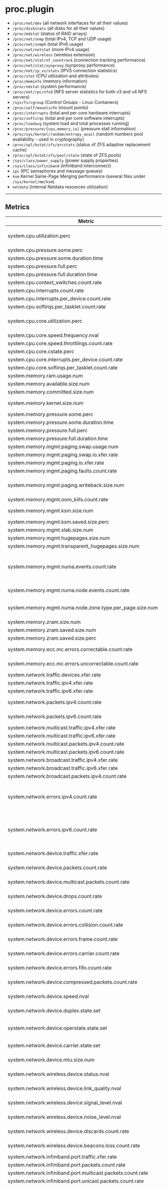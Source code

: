 <!--
title: "proc.plugin"
custom_edit_url: https://github.com/netdata/netdata/edit/master/collectors/proc.plugin/README.md
-->

# proc.plugin

- `/proc/net/dev` (all network interfaces for all their values)
- `/proc/diskstats` (all disks for all their values)
- `/proc/mdstat` (status of RAID arrays)
- `/proc/net/snmp` (total IPv4, TCP and UDP usage)
- `/proc/net/snmp6` (total IPv6 usage)
- `/proc/net/netstat` (more IPv4 usage)
- `/proc/net/wireless` (wireless extension)
- `/proc/net/stat/nf_conntrack` (connection tracking performance)
- `/proc/net/stat/synproxy` (synproxy performance)
- `/proc/net/ip_vs/stats` (IPVS connection statistics)
- `/proc/stat` (CPU utilization and attributes)
- `/proc/meminfo` (memory information)
- `/proc/vmstat` (system performance)
- `/proc/net/rpc/nfsd` (NFS server statistics for both v3 and v4 NFS servers)
- `/sys/fs/cgroup` (Control Groups - Linux Containers)
- `/proc/self/mountinfo` (mount points)
- `/proc/interrupts` (total and per core hardware interrupts)
- `/proc/softirqs` (total and per core software interrupts)
- `/proc/loadavg` (system load and total processes running)
- `/proc/pressure/{cpu,memory,io}` (pressure stall information)
- `/proc/sys/kernel/random/entropy_avail` (random numbers pool availability - used in cryptography)
- `/proc/spl/kstat/zfs/arcstats` (status of ZFS adaptive replacement cache)
- `/proc/spl/kstat/zfs/pool/state` (state of ZFS pools)
- `/sys/class/power_supply` (power supply properties)
- `/sys/class/infiniband` (infiniband interconnect)
- `ipc` (IPC semaphores and message queues)
- `ksm` Kernel Same-Page Merging performance (several files under `/sys/kernel/mm/ksm`).
- `netdata` (internal Netdata resources utilization)

---

## Metrics

| Metric                                                         |      Scope       |                                                                                                                                           Dimensions                                                                                                                                           |     Units      |
|----------------------------------------------------------------|:----------------:|:----------------------------------------------------------------------------------------------------------------------------------------------------------------------------------------------------------------------------------------------------------------------------------------------:|:--------------:|
| system.cpu.utilization.perc                                    |      global      |                                                                                                            guest_nice, guest, steal, softirq, irq, user, system, nice, iowait, idle                                                                                                            |   percentage   |
| system.cpu.pressure.some.perc                                  |      global      |                                                                                                                                      10sec, 60sec, 300sec                                                                                                                                      |   percentage   |
| system.cpu.pressure.some.duration.time                         |      global      |                                                                                                                                              time                                                                                                                                              |    seconds     |
| system.cpu.pressure.full.perc                                  |      global      |                                                                                                                                      10sec, 60sec, 300sec                                                                                                                                      |   percentage   |
| system.cpu.pressure.full.duration.time                         |      global      |                                                                                                                                              time                                                                                                                                              |    seconds     |
| system.cpu.context_switches.count.rate                         |      global      |                                                                                                                                            switches                                                                                                                                            |   switches/s   |
| system.cpu.interrupts.count.rate                               |      global      |                                                                                                                                           interrupts                                                                                                                                           |  interrupts/s  |
| system.cpu.interrupts.per_device.count.rate                    |      global      |                                                                                                                                 <i>a dimension per device</i>                                                                                                                                  |  interrupts/s  |
| system.cpu.softirqs.per_tasklet.count.rate                     |      global      |                                                                                                                                 <i>a dimension per tasklet</i>                                                                                                                                 |   softirqs/s   |
| system.cpu.core.utilization.perc                               |       core       |                                                                                                            guest_nice, guest, steal, softirq, irq, user, system, nice, iowait, idle                                                                                                            |   percentage   |
| system.cpu.core.speed.frequency.nval                           |       core       |                                                                                                                                              freq                                                                                                                                              |       Hz       |
| system.cpu.core.speed.throttlings.count.rate                   |       core       |                                                                                                                                         core, package                                                                                                                                          |    events/s    |
| system.cpu.core.cstate.perc                                    |       core       |                                                                                                                                 <i>a dimension per c-state</i>                                                                                                                                 |   percentage   |
| system.cpu.core.interrupts.per_device.count.rate               |       core       |                                                                                                                                 <i>a dimension per device</i>                                                                                                                                  |  interrupts/s  |
| system.cpu.core.softirqs.per_tasklet.count.rate                |       core       |                                                                                                                                 <i>a dimension per tasklet</i>                                                                                                                                 |   softirqs/s   |
| system.memory.ram.usage.num                                    |      global      |                                                                                                                                  free, used, cached, buffers                                                                                                                                   |     bytes      |
| system.memory.available.size.num                               |      global      |                                                                                                                                           available                                                                                                                                            |     bytes      |
| system.memory.committed.size.num                               |      global      |                                                                                                                                          Committed_AS                                                                                                                                          |     bytes      |
| system.memory.kernel.size.num                                  |      global      |                                                                                                                       Slab, KernelStack, PageTables, VmallocUsed, Percpu                                                                                                                       |     bytes      |
| system.memory.pressure.some.perc                               |      global      |                                                                                                                                      10sec, 60sec, 300sec                                                                                                                                      |   percentage   |
| system.memory.pressure.some.duration.time                      |      global      |                                                                                                                                              time                                                                                                                                              |    seconds     |
| system.memory.pressure.full.perc                               |      global      |                                                                                                                                      10sec, 60sec, 300sec                                                                                                                                      |   percentage   |
| system.memory.pressure.full.duration.time                      |      global      |                                                                                                                                              time                                                                                                                                              |    seconds     |
| system.memory.mgmt.paging.swap.usage.num                       |      global      |                                                                                                                                           free, used                                                                                                                                           |     bytes      |
| system.memory.mgmt.paging.swap.io.xfer.rate                    |      global      |                                                                                                                                            in, out                                                                                                                                             |    bytes/s     |
| system.memory.mgmt.paging.io.xfer.rate                         |      global      |                                                                                                                                            in, out                                                                                                                                             |    bytes/s     |
| system.memory.mgmt.paging.faults.count.rate                    |      global      |                                                                                                                                          minor, major                                                                                                                                          |    faults/s    |
| system.memory.mgmt.paging.writeback.size.num                   |      global      |                                                                                                                     Dirty, Writeback, FuseWriteback, NfsWriteback, Bounce                                                                                                                      |     bytes      |
| system.memory.mgmt.oom_kills.count.rate                        |      global      |                                                                                                                                             kills                                                                                                                                              |    kills/s     |
| system.memory.mgmt.ksm.size.num                                |      global      |                                                                                                                              shared, unshared, sharing, volatile                                                                                                                               |     bytes      |
| system.memory.mgmt.ksm.saved.size.perc                         |      global      |                                                                                                                                             saved                                                                                                                                              |   percentage   |
| system.memory.mgmt.slab.size.num                               |      global      |                                                                                                                                   reclaimable, unreclaimable                                                                                                                                   |     bytes      |
| system.memory.mgmt.hugepages.size.num                          |      global      |                                                                                                                                 free, used, surplus, reserved                                                                                                                                  |     bytes      |
| system.memory.mgmt.transparent_hugepages.size.num              |      global      |                                                                                                                                 free, used, surplus, reserved                                                                                                                                  |     bytes      |
| system.memory.mgmt.numa.events.count.rate                      |      global      |                                                                                         local, foreign, interleave, otherpte_updates, huge_pte_updates, hint_faults, hint_faults_local, pages_migrated                                                                                         |    events/s    |
| system.memory.mgmt.numa.node.events.count.rate                 |    numa node     |                                                                                                                          hit, miss, local, foreign, interleave, other                                                                                                                          |    events/s    |
| system.memory.mgmt.numa.node.zone.type.per_page.size.num       | node, zone, type |                                                                                                                                <i>a dimension per page size</i>                                                                                                                                |     bytes      |
| system.memory.zram.size.num                                    |      global      |                                                                                                                                      compressed, metadata                                                                                                                                      |     bytes      |
| system.memory.zram.saved.size.num                              |      global      |                                                                                                                                       savings, original                                                                                                                                        |     bytes      |
| system.memory.zram.saved.size.perc                             |      global      |                                                                                                                                       savings, original                                                                                                                                        |   percentage   |
| system.memory.ecc.mc.errors.correctable.count.rate             |  mem controller  |                                                                                                                                             errors                                                                                                                                             |    errors/s    |
| system.memory.ecc.mc.errors.uncorrectable.count.rate           |  mem controller  |                                                                                                                                             errors                                                                                                                                             |    errors/s    |
| system.network.traffic.devices.xfer.rate                       |      global      |                                                                                                                                         received, sent                                                                                                                                         |     bits/s     |
| system.network.traffic.ipv4.xfer.rate                          |      global      |                                                                                                                                         received, sent                                                                                                                                         |     bits/s     |
| system.network.traffic.ipv6.xfer.rate                          |      global      |                                                                                                                                         received, sent                                                                                                                                         |     bits/s     |
| system.network.packets.ipv4.count.rate                         |      global      |                                                                                                                              received, sent, forwarded, delivered                                                                                                                              |   packets/s    |
| system.network.packets.ipv6.count.rate                         |      global      |                                                                                                                              received, sent, forwarded, delivered                                                                                                                              |   packets/s    |
| system.network.multicast.traffic.ipv4.xfer.rate                |      global      |                                                                                                                                         received, sent                                                                                                                                         |     bits/s     |
| system.network.multicast.traffic.ipv6.xfer.rate                |      global      |                                                                                                                                         received, sent                                                                                                                                         |     bits/s     |
| system.network.multicast.packets.ipv4.count.rate               |      global      |                                                                                                                                         received, sent                                                                                                                                         |   packets/s    |
| system.network.multicast.packets.ipv6.count.rate               |      global      |                                                                                                                                         received, sent                                                                                                                                         |   packets/s    |
| system.network.broadcast.traffic.ipv4.xfer.rate                |      global      |                                                                                                                                         received, sent                                                                                                                                         |     bits/s     |
| system.network.broadcast.traffic.ipv6.xfer.rate                |      global      |                                                                                                                                         received, sent                                                                                                                                         |     bits/s     |
| system.network.broadcast.packets.ipv4.count.rate               |      global      |                                                                                                                                         received, sent                                                                                                                                         |   packets/s    |
| system.network.errors.ipv4.count.rate                          |      global      |                                                                                   InDiscards, OutDiscards, InHdrErrors, OutNoRoutes, InAddrErrors, InUnknownProtos, InNoRoutes, InTruncatedPkt, InCsumErrors                                                                                   |   packets/s    |
| system.network.errors.ipv6.count.rate                          |      global      |                                                                                 InDiscards, OutDiscards, InHdrErrors, InNoRoutes, OutNoRoutes, InAddrErrors, InUnknownProtos, InTooBigErrors, InTruncatedPkts                                                                                  |   packets/s    |
| system.network.device.traffic.xfer.rate                        |  network device  |                                                                                                                                         received, sent                                                                                                                                         |     bits/s     |
| system.network.device.packets.count.rate                       |  network device  |                                                                                                                                         received, sent                                                                                                                                         |   packets/s    |
| system.network.device.multicast.packets.count.rate             |  network device  |                                                                                                                                            received                                                                                                                                            |   packets/s    |
| system.network.device.drops.count.rate                         |  network device  |                                                                                                                                       inbound, outbound                                                                                                                                        |    drops/s     |
| system.network.device.errors.count.rate                        |  network device  |                                                                                                                                       inbound, outbound                                                                                                                                        |    errors/s    |
| system.network.device.errors.collision.count.rate              |  network device  |                                                                                                                                           collisions                                                                                                                                           |  collisions/s  |
| system.network.device.errors.frame.count.rate                  |  network device  |                                                                                                                                             errors                                                                                                                                             |    errors/s    |
| system.network.device.errors.carrier.count.rate                |  network device  |                                                                                                                                             errors                                                                                                                                             |    errors/s    |
| system.network.device.errors.fifo.count.rate                   |  network device  |                                                                                                                                       inbound, outbound                                                                                                                                        |    errors/s    |
| system.network.device.compressed.packets.count.rate            |  network device  |                                                                                                                                         received, sent                                                                                                                                         |   packets/s    |
| system.network.device.speed.nval                               |  network device  |                                                                                                                                             speed                                                                                                                                              |     bits/s     |
| system.network.device.duplex.state.set                         |  network device  |                                                                                                                                      half, full, unknown                                                                                                                                       |     state      |
| system.network.device.operstate.state.set                      |  network device  |                                                                                                                up, down, notpresent, lowerlayerdown, testing, dormant, unknown                                                                                                                 |     state      |
| system.network.device.carrier.state.set                        |  network device  |                                                                                                                                            up, down                                                                                                                                            |     state      |
| system.network.device.mtu.size.num                             |  network device  |                                                                                                                                              mtu                                                                                                                                               |     octets     |
| system.network.wireless.device.status.nval                     |  network device  |                                                                                                                                             status                                                                                                                                             |     status     |
| system.network.wireless.device.link_quality.nval               |  network device  |                                                                                                                                          link_quality                                                                                                                                          |    quality     |
| system.network.wireless.device.signal_level.nval               |  network device  |                                                                                                                                          signal_level                                                                                                                                          |      dBm       |
| system.network.wireless.device.noise_level.nval                |  network device  |                                                                                                                                          noise_level                                                                                                                                           |      dBm       |
| system.network.wireless.device.discards.count.rate             |  network device  |                                                                                                                                 nwid, crypt, frag, retry, misc                                                                                                                                 |   packets/s    |
| system.network.wireless.device.beacons.loss.count.rate         |  network device  |                                                                                                                                             missed                                                                                                                                             |   beacons/s    |
| system.network.infiniband.port.traffic.xfer.rate               |       port       |                                                                                                                                         Received, Sent                                                                                                                                         |     bits/s     |
| system.network.infiniband.port.packets.count.rate              |       port       |                                                                                                                                         Received, Sent                                                                                                                                         |   packets/s    |
| system.network.infiniband.port.multicast.packets.count.rate    |       port       |                                                                                                                                     Mcast rcvd, Mcast sent                                                                                                                                     |   packets/s    |
| system.network.infiniband.port.unicast.packets.count.rate      |       port       |                                                                                                                                     Ucast rcvd, Ucast sent                                                                                                                                     |   packets/s    |
| system.network.infiniband.port.errors.count.rate               |       port       |           Pkts_malformated, Pkts_rcvd_discarded, Pkts_sent_discarded, Tick_Wait_to_send, Pkts_missed_resource, Buffer_overrun, Link_Downed, Link_recovered, Link_integrity_err, Link_minor_errors, Pkts_rcvd_with_EBP, Pkts_rcvd_discarded_by_switch, Pkts_sent_discarded_by_switch            |    errors/s    |
| system.network.protocol.tcp.packets.count.rate                 |      global      |                                                                                                                                         received, sent                                                                                                                                         |   packets/s    |
| system.network.protocol.tcp.errors.count.rate                  |      global      |                                                                                                                               InErrs, InCsumErrors, RetransSegs                                                                                                                                |   packets/s    |
| system.network.protocol.tcp.sockets.ipv4.count.num             |      global      |                                                                                                                                 alloc, orphan, inuse, timewait                                                                                                                                 |    sockets     |
| system.network.protocol.tcp.sockets.ipv6.count.num             |      global      |                                                                                                                                             inuse                                                                                                                                              |    sockets     |
| system.network.protocol.tcp.sockets.memory.ipv4.size.num       |      global      |                                                                                                                                           allocated                                                                                                                                            |     bytes      |
| system.network.protocol.tcp.memory_pressures.count.rate        |      global      |                                                                                                                                        memory_pressure                                                                                                                                         |    events/s    |
| system.network.protocol.tcp.conn_aborts.count.rate             |      global      |                                                                                                                     baddata, userclosed, nomemory, timeout, linger, failed                                                                                                                     | connections/s  |
| system.network.protocol.tcp.reorders.count.rate                |      global      |                                                                                                                                  timestamp, sack, fack, reno                                                                                                                                   |   packets/s    |
| system.network.protocol.tcp.out_of_orders.count.rate           |      global      |                                                                                                                                inqueue, dropped, merged, pruned                                                                                                                                |   packets/s    |
| system.network.protocol.tcp.syn_cookies.count.rate             |      global      |                                                                                                                                     received, sent, failed                                                                                                                                     |   packets/s    |
| system.network.protocol.tcp.syn_queue.issues.count.rate        |      global      |                                                                                                                                         drops, cookies                                                                                                                                         |   packets/s    |
| system.network.protocol.tcp.accept_queue.issues.count.rate     |      global      |                                                                                                                                        overflows, drops                                                                                                                                        |   packets/s    |
| system.network.protocol.tcp.opens.count.rate                   |      global      |                                                                                                                                        active, passive                                                                                                                                         | connections/s  |
| system.network.protocol.tcp.handshakes.count.rate              |      global      |                                                                                                                         EstabResets, OutRsts, AttemptFails, SynRetrans                                                                                                                         |    events/s    |
| system.network.protocol.sctp.transitions.count.rate            |      global      |                                                                                                                               active, passive, aborted, shutdown                                                                                                                               | transitions/s  |
| system.network.protocol.sctp.packets.count.rate                |      global      |                                                                                                                                         received, sent                                                                                                                                         |   packets/s    |
| system.network.protocol.sctp.errors.count.rate                 |      global      |                                                                                                                                       invalid, checksum                                                                                                                                        |   packets/s    |
| system.network.protocol.sctp.fragmentations.count.rate         |      global      |                                                                                                                                    reassembled, fragmented                                                                                                                                     |   packets/s    |
| system.network.protocol.sctp.chunks.count.rate                 |      global      |                                                                                                                   InCtrl, InOrder, InUnorder, OutCtrl, OutOrder, OutUnorder                                                                                                                    |    chunks/s    |
| system.network.protocol.udp.packets.ipv4.count.rate            |      global      |                                                                                                                                         received, sent                                                                                                                                         |   packets/s    |
| system.network.protocol.udp.packets.ipv6.count.rate            |      global      |                                                                                                                                         received, sent                                                                                                                                         |   packets/s    |
| system.network.protocol.udp.errors.ipv4.count.rate             |      global      |                                                                                                           RcvbufErrors, SndbufErrors, InErrors, NoPorts, InCsumErrors, IgnoredMulti                                                                                                            |    errors/s    |
| system.network.protocol.udp.errors.ipv6.count.rate             |      global      |                                                                                                           RcvbufErrors, SndbufErrors, InErrors, NoPorts, InCsumErrors, IgnoredMulti                                                                                                            |    events/s    |
| system.network.protocol.udp.sockets.ipv4.count.num             |      global      |                                                                                                                                             inuse                                                                                                                                              |    sockets     |
| system.network.protocol.udp.sockets.ipv6.count.num             |      global      |                                                                                                                                             inuse                                                                                                                                              |    sockets     |
| system.network.protocol.udp.sockets.memory.ipv4.size.num       |      global      |                                                                                                                                           allocated                                                                                                                                            |     bytes      |
| system.network.protocol.udplite.packets.ipv4.count.rate        |      global      |                                                                                                                                         received, sent                                                                                                                                         |   packets/s    |
| system.network.protocol.udplite.packets.ipv6.count.rate        |      global      |                                                                                                                                         received, sent                                                                                                                                         |   packets/s    |
| system.network.protocol.udplite.errors.ipv4.count.rate         |      global      |                                                                                                           RcvbufErrors, SndbufErrors, InErrors, NoPorts, InCsumErrors, IgnoredMulti                                                                                                            |    errors/s    |
| system.network.protocol.udplite.errors.ipv6.count.rate         |      global      |                                                                                                                  RcvbufErrors, SndbufErrors, InErrors, NoPorts, InCsumErrors                                                                                                                   |   packets/s    |
| system.network.protocol.udplite.sockets.ipv4.count.num         |      global      |                                                                                                                                             inuse                                                                                                                                              |    sockets     |
| system.network.protocol.udplite.sockets.ipv6.count.num         |      global      |                                                                                                                                             inuse                                                                                                                                              |    sockets     |
| system.network.protocol.icmp.packets.ipv4.count.rate           |      global      |                                                                                                                                         received, sent                                                                                                                                         |   packets/s    |
| system.network.protocol.icmp.packets.ipv6.count.rate           |      global      |                                                                                                                                         received, sent                                                                                                                                         |   packets/s    |
| system.network.protocol.icmp.errors.ipv4.count.rate            |      global      |                                                                                                                               InErrors, OutErrors, InCsumErrors                                                                                                                                |   packets/s    |
| system.network.protocol.icmp.errors.ipv6.count.rate            |      global      |                                                                  InErrors, OutErrors, InCsumErrors, InDestUnreachs, InPktTooBigs, InTimeExcds, InParmProblems, OutDestUnreachs, OutPktTooBigs, OutTimeExcds, OutParmProblems                                                                   |    errors/s    |
| system.network.protocol.icmp.messages.ipv4.count.rate          |      global      | InEchoReps, OutEchoReps, InDestUnreachs, OutDestUnreachs, InRedirects, OutRedirects, InEchos, OutEchos, InRouterAdvert, OutRouterAdvert, InRouterSelect, OutRouterSelect, InTimeExcds, OutTimeExcds, InParmProbs, OutParmProbs, InTimestamps, OutTimestamps, InTimestampReps, OutTimestampReps |   packets/s    |
| system.network.protocol.icmp.messages.ipv6.count.rate          |      global      |                                                                                         InType1, InType128, InType129, InType136, OutType1, OutType128, OutType129, OutType133, OutType135, OutType143                                                                                         |   messages/s   |
| system.network.protocol.icmp.redirects.ipv6.count.rate         |      global      |                                                                                                                                         received, sent                                                                                                                                         |  redirects/s   |
| system.network.protocol.icmp.echos.ipv6.count.rate             |      global      |                                                                                                                        InEchos, OutEchos, InEchoReplies, OutEchoReplies                                                                                                                        |   messages/s   |
| system.network.protocol.icmp.mld.v1.messages.count.rate        |      global      |                                                                                                         InQueries, OutQueries, InResponses, OutResponses, InReductions, OutReductions                                                                                                          |   messages/s   |
| system.network.protocol.icmp.mld.v2.messages.count.rate        |      global      |                                                                                                                                         received, sent                                                                                                                                         |   reports/s    |
| system.network.protocol.icmp.ndp.messages.router.count.rate    |      global      |                                                                                                                  InSolicits, OutSolicits, InAdvertisements, OutAdvertisements                                                                                                                  |   messages/s   |
| system.network.protocol.icmp.ndp.messages.neighbour.count.rate |      global      |                                                                                                                  InSolicits, OutSolicits, InAdvertisements, OutAdvertisements                                                                                                                  |   messages/s   |
| system.network.protocol.ecn.packets.ipv4.count.rate            |      global      |                                                                                                                                   CEP, NoECTP, ECTP0, ECTP1                                                                                                                                    |   packets/s    |
| system.network.protocol.ecn.packets.ipv6.count.rate            |      global      |                                                                                                                         InNoECTPkts, InECT1Pkts, InECT0Pkts, InCEPkts                                                                                                                          |   packets/s    |
| system.network.protocol.raw.sockets.ipv4.count.num             |      global      |                                                                                                                                             inuse                                                                                                                                              |    sockets     |
| system.network.protocol.raw.sockets.ipv6.count.num             |      global      |                                                                                                                                             inuse                                                                                                                                              |    sockets     |
| system.network.fragmentation.in.packets.ipv4.count.rate        |      global      |                                                                                                                                        ok, failed, all                                                                                                                                         |   packets/s    |
| system.network.fragmentation.in.packets.ipv6.count.rate        |      global      |                                                                                                                                    ok, failed, timeout, all                                                                                                                                    |   packets/s    |
| system.network.fragmentation.in.hashtable.ipv4.size.num        |      global      |                                                                                                                                             inuse                                                                                                                                              |    entries     |
| system.network.fragmentation.in.hashtable.ipv6.size.num        |      global      |                                                                                                                                             inuse                                                                                                                                              |    entries     |
| system.network.fragmentation.in.memory.ipv4.size.num           |      global      |                                                                                                                                             inuse                                                                                                                                              |     bytes      |
| system.network.fragmentation.in.memory.ipv6.size.num           |      global      |                                                                                                                                             inuse                                                                                                                                              |     bytes      |
| system.network.fragmentation.out.packets.ipv4.count.rate       |      global      |                                                                                                                                      ok, failed, created                                                                                                                                       |   packets/s    |
| system.network.fragmentation.out.packets.ipv6.count.rate       |      global      |                                                                                                                                        ok, failed, all                                                                                                                                         |   packets/s    |
| system.network.softirq.received.count.rate                     |      global      |                                                                                                                                            received                                                                                                                                            |    frames/s    |
| system.network.softirq.dropped.count.rate                      |      global      |                                                                                                                                            dropped                                                                                                                                             |    frames/s    |
| system.network.softirq.squeezed.count.rate                     |      global      |                                                                                                                                            squeezed                                                                                                                                            |    events/s    |
| system.network.softirq.received_rps.count.rate                 |      global      |                                                                                                                                              rps                                                                                                                                               |    events/s    |
| system.network.softirq.flow_limits.count.rate                  |      global      |                                                                                                                                           flow_limit                                                                                                                                           |    events/s    |
| system.network.softirq.core.received.count.rate                |       core       |                                                                                                                                            received                                                                                                                                            |    frames/s    |
| system.network.softirq.core.dropped.count.rate                 |       core       |                                                                                                                                            dropped                                                                                                                                             |    frames/s    |
| system.network.softirq.core.squeezed.count.rate                |       core       |                                                                                                                                            squeezed                                                                                                                                            |    events/s    |
| system.network.softirq.core.received_rps.count.rate            |       core       |                                                                                                                                              rps                                                                                                                                               |    events/s    |
| system.network.softirq.core.flow_limits.count.rate             |       core       |                                                                                                                                           flow_limit                                                                                                                                           |    events/s    |
| system.network.netfilter.conntrack.entries.count.num           |      global      |                                                                                                                                          connections                                                                                                                                           |  connections   |
| system.network.netfilter.conntrack.new.count.rate              |      global      |                                                                                                                                              new                                                                                                                                               |   entries/s    |
| system.network.netfilter.conntrack.ignored.count.rate          |      global      |                                                                                                                                             ignore                                                                                                                                             |   packets/s    |
| system.network.netfilter.conntrack.invalid.count.rate          |      global      |                                                                                                                                            invalid                                                                                                                                             |   packets/s    |
| system.network.netfilter.conntrack.changes.count.rate          |      global      |                                                                                                                                 inserted, deleted, delete_list                                                                                                                                 |   changes/s    |
| system.network.netfilter.conntrack.expectations.count.rate     |      global      |                                                                                                                                     created, deleted, new                                                                                                                                      | expectations/s |
| system.network.netfilter.conntrack.lookups.count.rate          |      global      |                                                                                                                                   searched, restarted, found                                                                                                                                   |   searches/s   |
| system.network.netfilter.conntrack.errors.count.rate           |      global      |                                                                                                                          icmp_error, insert_failed, drop, early_drop                                                                                                                           |    events/s    |
| system.network.netfilter.synproxy.syns.count.rate              |      global      |                                                                                                                                            received                                                                                                                                            |   packets/s    |
| system.network.netfilter.synproxy.connections.count.rate       |      global      |                                                                                                                                            reopened                                                                                                                                            | connections/s  |
| system.network.netfilter.synproxy.cookies.count.rate           |      global      |                                                                                                                                  valid, invalid, retransmits                                                                                                                                   |   cookies/s    |
| system.network.ipvs.connections.count.rate                     |      global      |                                                                                                                                            created                                                                                                                                             | connections/s  |
| system.network.ipvs.packets.count.rate                         |      global      |                                                                                                                                         received, sent                                                                                                                                         |    packets     |
| system.network.ipvs.traffic.xfer.rate                          |      global      |                                                                                                                                         received, sent                                                                                                                                         |     bits/s     |
| system.storage.io.xfer.rate                                    |      global      |                                                                                                                                            in, out                                                                                                                                             |    bytes/s     |
| system.storage.pressure.some.perc                              |      global      |                                                                                                                                      10sec, 60sec, 300sec                                                                                                                                      |   percentage   |
| system.storage.pressure.some.duration.time                     |      global      |                                                                                                                                              time                                                                                                                                              |    seconds     |
| system.storage.pressure.full.perc                              |      global      |                                                                                                                                      10sec, 60sec, 300sec                                                                                                                                      |   percentage   |
| system.storage.pressure.full.duration.time                     |      global      |                                                                                                                                              time                                                                                                                                              |    seconds     |
| system.storage.device.io.xfer.rate                             |       disk       |                                                                                                                                         reads, writes                                                                                                                                          |    bytes/s     |
| system.storage.device.iops.count.rate                          |       disk       |                                                                                                                                reads, writes, discards, flushes                                                                                                                                |  operations/s  |
| system.storage.device.iops.duration.time                       |       disk       |                                                                                                                                reads, writes, discards, flushes                                                                                                                                |    seconds     |
| system.storage.device.iops.queued.count.num                    |       disk       |                                                                                                                                           operations                                                                                                                                           |   operations   |
| system.storage.device.discards.count.rate                      |       disk       |                                                                                                                                            discards                                                                                                                                            |    bytes/s     |
| system.storage.device.backlog.duration.time                    |       disk       |                                                                                                                                            backlog                                                                                                                                             |    seconds     |
| system.storage.device.busy.duration.time                       |       disk       |                                                                                                                                              busy                                                                                                                                              |    seconds     |
| system.storage.device.iops.completion.duration.time            |       disk       |                                                                                                                                          read, write                                                                                                                                           |    seconds     |
| system.storage.device.iops.service.duration.time               |       disk       |                                                                                                                                           operation                                                                                                                                            |    seconds     |
| system.storage.device.iops.size.num                            |       disk       |                                                                                                                                      read, write, discard                                                                                                                                      |     bytes      |
| system.storage.device.bcache.allocation.size.perc              |       disk       |                                                                                                                           unused, dirty, clean, metadata, undefined                                                                                                                            |   percentage   |
| system.storage.device.bcache.hits.count.perc                   |       disk       |                                                                                                                                    5min, 1hour, 1day, ever                                                                                                                                     |   percentage   |
| system.storage.device.bcache.writeback.io.xfer.rate            |       disk       |                                                                                                                                           writeback                                                                                                                                            |    bytes/s     |
| system.storage.device.bcache.dirty.size.num                    |       disk       |                                                                                                                                             dirty                                                                                                                                              |     bytes      |
| system.storage.device.bcache.available.size.perc               |       disk       |                                                                                                                                             avail                                                                                                                                              |   percentage   |
| system.storage.device.bcache.read_races.count.rate             |       disk       |                                                                                                                                              read                                                                                                                                              |    races/s     |
| system.storage.device.bcache.errors.count.rate                 |       disk       |                                                                                                                                             errors                                                                                                                                             |    errors/s    |
| system.storage.device.bcache.iops.count.rate                   |       disk       |                                                                                                                              hits, misses, collisions, readaheads                                                                                                                              |  operations/s  |
| system.storage.device.bcache.iops.bypass.count.rate            |       disk       |                                                                                                                                          hits, misses                                                                                                                                          |  operations/s  |
| system.storage.md.disks.count.num                              |     md array     |                                                                                                                                          inuse, down                                                                                                                                           |     disks      |
| system.storage.md.mismatches.count.num                         |     md array     |                                                                                                                                           mismatches                                                                                                                                           |   mismatches   |
| system.storage.md.activity.state.set                           |     md array     |                                                                                                                                check, resync, recovery, reshape                                                                                                                                |     state      |
| system.storage.md.activity.progress.perc                       |     md array     |                                                                                                                                            progress                                                                                                                                            |    percent     |
| system.storage.md.activity.completion.period.time              |     md array     |                                                                                                                                           completion                                                                                                                                           |    seconds     |
| system.storage.md.activity.io.xfer.rate                        |     md array     |                                                                                                                                            activity                                                                                                                                            |    bytes/s     |
| system.storage.md.nonredundant.state.set                       |     md array     |                                                                                                                                     available, unavailable                                                                                                                                     |     state      |
| system.storage.fs.zfs.pool.state.set                           |       pool       |                                                                                                                      online, degraded, faulted, offline, removed, unavail                                                                                                                      |     state      |
| system.storage.fs.zfs.io.xfer.rate                             |      global      |                                                                                                                                          read, write                                                                                                                                           |    bytes/s     |
| system.storage.fs.zfs.hits.count.perc                          |      global      |                                                                                                                                          hits, misses                                                                                                                                          |   percentage   |
| system.storage.fs.zfs.hits.count.rate                          |      global      |                                                                                                                                          hits, misses                                                                                                                                          |    events/s    |
| system.storage.fs.zfs.demand.data.hits.count.perc              |      global      |                                                                                                                                          hits, misses                                                                                                                                          |   percentage   |
| system.storage.fs.zfs.demand.metadata.hits.count.rate          |      global      |                                                                                                                                          hits, misses                                                                                                                                          |    events/s    |
| system.storage.fs.zfs.prefetch.data.hits.count.perc            |      global      |                                                                                                                                          hits, misses                                                                                                                                          |   percentage   |
| system.storage.fs.zfs.prefetch.metadata.hits.count.rate        |      global      |                                                                                                                                          hits, misses                                                                                                                                          |    events/s    |
| system.storage.fs.zfs.l2.hits.count.perc                       |      global      |                                                                                                                                          hits, misses                                                                                                                                          |   percentage   |
| system.storage.fs.zfs.l2.hits.count.rate                       |      global      |                                                                                                                                          hits, misses                                                                                                                                          |    events/s    |
| system.storage.fs.zfs.list.hits.count.rate                     |      global      |                                                                                                                                 mfu, mfu_ghost, mru, mru_ghost                                                                                                                                 |     hits/s     |
| system.storage.fs.zfs.arc.size.perc                            |      global      |                                                                                                                                        recent, frequent                                                                                                                                        |   percentage   |
| system.storage.fs.zfs.memory.ops.count.rate                    |      global      |                                                                                                                                  direct, throttled, indirect                                                                                                                                   |  operations/s  |
| system.storage.fs.zfs.eviction.skips.count.rate                |      global      |                                                                                                                                              skip                                                                                                                                              |     skip/s     |
| system.storage.fs.zfs.eviction.deletes.count.rate              |      global      |                                                                                                                                             delete                                                                                                                                             |   deletes/s    |
| system.storage.fs.zfs.eviction.mutex_misses.count.rate         |      global      |                                                                                                                                              miss                                                                                                                                              |    misses/s    |
| system.storage.fs.zfs.hash.collisions.count.rate               |      global      |                                                                                                                                           collisions                                                                                                                                           |  collisions/s  |
| system.storage.fs.zfs.hash.elements.max.count.num              |      global      |                                                                                                                                              max                                                                                                                                               |    elements    |
| system.storage.fs.zfs.hash.elements.count.num                  |      global      |                                                                                                                                            current                                                                                                                                             |    elements    |
| system.storage.fs.zfs.hash.chain.max.size.num                  |      global      |                                                                                                                                           max_length                                                                                                                                           |    elements    |
| system.storage.fs.zfs.hash.chains.count.num                    |      global      |                                                                                                                                            current                                                                                                                                             |     chains     |
| system.storage.fs.btrfs.disk.size.num                          |       disk       |                                                                                                          unallocated, data_free, data_used, meta_free, meta_used, sys_free, sys_used                                                                                                           |     bytes      |
| system.storage.fs.btrfs.allocated.size.num                     |       disk       |                                                                                                         data_free, data_used, meta_free, meta_used, meta_reserved, sys_free, sys_used                                                                                                          |     bytes      |
| system.storage.fs.nfs.client.packets.count.rate                |      global      |                                                                                                                                            udp, tcp                                                                                                                                            |   packets/s    |
| system.storage.fs.nfs.client.calls.count.rate                  |      global      |                                                                                                                                             calls                                                                                                                                              |    calls/s     |
| system.storage.fs.nfs.client.calls.v2.per_call.count.rate      |      global      |                                                                                                                                  <i>a dimension per call</i>                                                                                                                                   |    calls/s     |
| system.storage.fs.nfs.client.calls.v3.per_call.count.rate      |      global      |                                                                                                                                  <i>a dimension per call</i>                                                                                                                                   |    calls/s     |
| system.storage.fs.nfs.client.calls.v4.per_call.count.rate      |      global      |                                                                                                                                  <i>a dimension per call</i>                                                                                                                                   |    calls/s     |
| system.storage.fs.nfs.client.retransmits.count.rate            |      global      |                                                                                                                                          retransmits                                                                                                                                           |    calls/s     |
| system.storage.fs.nfs.client.auth_refreshes.count.rate         |      global      |                                                                                                                                          auth_refresh                                                                                                                                          |    calls/s     |
| system.storage.fs.nfs.server.replycache.reads.count.rate       |      global      |                                                                                                                                     hits, misses, nocache                                                                                                                                      |    reads/s     |
| system.storage.fs.nfs.server.filehandles.count.rate            |      global      |                                                                                                                                             stale                                                                                                                                              |   handles/s    |
| system.storage.fs.nfs.server.io.xfer.rate                      |      global      |                                                                                                                                          read, write                                                                                                                                           |    bytes/s     |
| system.storage.fs.nfs.server.threads.count.num                 |      global      |                                                                                                                                            threads                                                                                                                                             |    threads     |
| system.storage.fs.nfs.server.packets.count.rate                |      global      |                                                                                                                                            udp, tcp                                                                                                                                            |   packets/s    |
| system.storage.fs.nfs.server.calls.count.rate                  |      global      |                                                                                                                                             calls                                                                                                                                              |    calls/s     |
| system.storage.fs.nfs.server.calls.v2.per_call.count.rate      |      global      |                                                                                                                                  <i>a dimension per call</i>                                                                                                                                   |    calls/s     |
| system.storage.fs.nfs.server.calls.v3.per_call.count.rate      |      global      |                                                                                                                                  <i>a dimension per call</i>                                                                                                                                   |    calls/s     |
| system.storage.fs.nfs.server.calls.v4.per_call.count.rate      |      global      |                                                                                                                                  <i>a dimension per call</i>                                                                                                                                   |    calls/s     |
| system.storage.fs.nfs.server.ops.v4.per_op.count.rate          |      global      |                                                                                                                                <i>a dimension per operation</i>                                                                                                                                |  operations/s  |
| system.storage.fs.nfs.server.errors.count.rate                 |      global      |                                                                                                                                      bad_format, bad_auth                                                                                                                                      |    calls/s     |
| system.load.nval                                               |      global      |                                                                                                                                       1min, 5min, 15min                                                                                                                                        |      load      |
| system.os.processes.active.count.num                           |      global      |                                                                                                                                             active                                                                                                                                             |   processes    |
| system.os.processes.forks.count.rate                           |      global      |                                                                                                                                             forks                                                                                                                                              |  processes/s   |
| system.os.sockets.count.num                                    |      global      |                                                                                                                                              used                                                                                                                                              |    sockets     |
| system.os.ipc.sysv.semaphore_sets.semaphores.count.num         |      global      |                                                                                                                                           semaphores                                                                                                                                           |   semaphores   |
| system.os.ipc.sysv.semaphore_sets.arrays.count.num             |      global      |                                                                                                                                             arrays                                                                                                                                             |     arrays     |
| system.os.ipc.sysv.message_queues.queue.messages.count.num     |      queue       |                                                                                                                                            messages                                                                                                                                            |    messages    |
| system.os.ipc.sysv.message_queues.queue.size.num               |      queue       |                                                                                                                                              size                                                                                                                                              |     bytes      |
| system.os.ipc.sysv.shared_memory.segments.count.num            |      global      |                                                                                                                                            segments                                                                                                                                            |    segments    |
| system.os.ipc.sysv.shared_memory.size.num                      |      global      |                                                                                                                                              size                                                                                                                                              |     bytes      |
| system.os.entropy.bits.count.num                               |      global      |                                                                                                                                            entropy                                                                                                                                             |      bits      |
| system.os.uptime.time                                          |      global      |                                                                                                                                             uptime                                                                                                                                             |    seconds     |
| system.powersupply.capacity.perc                               |   power supply   |                                                                                                                                            capacity                                                                                                                                            |   percentage   |
| system.powersupply.charge.nval                                 |   power supply   |                                                                                                                                             charge                                                                                                                                             |       Ah       |
| system.powersupply.energy.nval                                 |   power supply   |                                                                                                                                             energy                                                                                                                                             |       Wh       |
| system.powersupply.voltage.nval                                |   power supply   |                                                                                                                                            voltage                                                                                                                                             |       V        |

## TODO

| Metric | Scope | Dimensions | Units |
|--------|:-----:|:----------:|:-----:|


## Metrics

<details>
<summary>Metrics</summary>

| Metric                                  |     Scope      |                                                                                                                                           Dimensions                                                                                                                                           |         Units          |
|-----------------------------------------|:--------------:|:----------------------------------------------------------------------------------------------------------------------------------------------------------------------------------------------------------------------------------------------------------------------------------------------:|:----------------------:|
| system.ipc_semaphores                   |     global     |                                                                                                                                           semaphores                                                                                                                                           |       semaphores       |
| system.ipc_semaphore_arrays             |     global     |                                                                                                                                             arrays                                                                                                                                             |         arrays         |
| system.message_queue_messages           |     global     |                                                                                                                                  <i>a dimension per queue</i>                                                                                                                                  |        messages        |
| system.message_queue_bytes              |     global     |                                                                                                                                  <i>a dimension per queue</i>                                                                                                                                  |         bytes          |
| system.shared_memory_segments           |     global     |                                                                                                                                            segments                                                                                                                                            |        segments        |
| system.shared_memory_bytes              |     global     |                                                                                                                                             bytes                                                                                                                                              |         bytes          |
| system.cpu                              |     global     |                                                                                                            guest_nice, guest, steal, softirq, irq, user, system, nice, iowait, idle                                                                                                            |       percentage       |
| system.io                               |     global     |                                                                                                                                            in, out                                                                                                                                             |         KiB/s          |
| system.net                              |     global     |                                                                                                                                         received, sent                                                                                                                                         |       kilobits/s       |
| system.ip                               |     global     |                                                                                                                                         received, sent                                                                                                                                         |       kilobits/s       |
| system.ipv6                             |     global     |                                                                                                                                         received, sent                                                                                                                                         |       kilobits/s       |
| system.load                             |     global     |                                                                                                                                      load1, load5, load15                                                                                                                                      |          load          |
| system.active_processes                 |     global     |                                                                                                                                             active                                                                                                                                             |       processes        |
| system.entropy                          |     global     |                                                                                                                                            entropy                                                                                                                                             |        entropy         |
| system.uptime                           |     global     |                                                                                                                                             uptime                                                                                                                                             |        seconds         |
| system.ram                              |     global     |                                                                                                                                  free, used, cached, buffers                                                                                                                                   |          MiB           |
| system.swap                             |     global     |                                                                                                                                           free, used                                                                                                                                           |          MiB           |
| system.swapio                           |     global     |                                                                                                                                            in, out                                                                                                                                             |         KiB/s          |
| system.pgpgio                           |     global     |                                                                                                                                            in, out                                                                                                                                             |         KiB/s          |
| system.pgfaults                         |     global     |                                                                                                                                          minor, major                                                                                                                                          |        faults/s        |
| system.intr                             |     global     |                                                                                                                                           interrupts                                                                                                                                           |      interrupts/s      |
| system.ctxt                             |     global     |                                                                                                                                            switches                                                                                                                                            |   context switches/s   |
| system.forks                            |     global     |                                                                                                                                            started                                                                                                                                             |      processes/s       |
| system.processes                        |     global     |                                                                                                                                        running, blocked                                                                                                                                        |       processes        |
| system.softnet_stat                     |     global     |                                                                                                                  processed, dropped, squeezed, received_rps, flow_limit_count                                                                                                                  |        events/s        |
| system.softirqs                         |     global     |                                                                                                                                 <i>a dimension per tasklet</i>                                                                                                                                 |       softirqs/s       |
| system.cpu_some_pressure                |     global     |                                                                                                                                   some_10, some_30, some_60                                                                                                                                    |       percentage       |
| system.cpu_some_pressure_stall_time     |     global     |                                                                                                                                              time                                                                                                                                              |           ms           |
| system.cpu_full_pressure                |     global     |                                                                                                                                   some_10, some_30, some_60                                                                                                                                    |       percentage       |
| system.cpu_full_pressure_stall_time     |     global     |                                                                                                                                              time                                                                                                                                              |           ms           |
| system.io_some_pressure                 |     global     |                                                                                                                                   some_10, some_30, some_60                                                                                                                                    |       percentage       |
| system.io_some_pressure_stall_time      |     global     |                                                                                                                                              time                                                                                                                                              |           ms           |
| system.io_full_pressure                 |     global     |                                                                                                                                   some_10, some_30, some_60                                                                                                                                    |       percentage       |
| system.io_full_pressure_stall_time      |     global     |                                                                                                                                              time                                                                                                                                              |           ms           |
| system.memory_some_pressure             |     global     |                                                                                                                                   some_10, some_30, some_60                                                                                                                                    |       percentage       |
| system.memory_some_pressure_stall_time  |     global     |                                                                                                                                              time                                                                                                                                              |           ms           |
| system.memory_full_pressure             |     global     |                                                                                                                                   some_10, some_30, some_60                                                                                                                                    |       percentage       |
| system.memory_full_pressure_stall_time  |     global     |                                                                                                                                              time                                                                                                                                              |           ms           |
| mem.hwcorrupt                           |     global     |                                                                                                                                       HardwareCorrupted                                                                                                                                        |          MiB           |
| mem.committed                           |     global     |                                                                                                                                          Committed_AS                                                                                                                                          |          MiB           |
| mem.writeback                           |     global     |                                                                                                                     Dirty, Writeback, FuseWriteback, NfsWriteback, Bounce                                                                                                                      |          MiB           |
| mem.kernel                              |     global     |                                                                                                                       Slab, KernelStack, PageTables, VmallocUsed, Percpu                                                                                                                       |          MiB           |
| mem.slab                                |     global     |                                                                                                                                   reclaimable, unreclaimable                                                                                                                                   |          MiB           |
| mem.hugepages                           |     global     |                                                                                                                                 free, used, surplus, reserved                                                                                                                                  |          MiB           |
| mem.transparent_hugepages               |     global     |                                                                                                                                 free, used, surplus, reserved                                                                                                                                  |          MiB           |
| mem.available                           |     global     |                                                                                                                                        anonymous, shmem                                                                                                                                        |          MiB           |
| mem.pagetype_global                     |     global     |                                                                                                                                  <i>a dimension per node</i>                                                                                                                                   |           B            |
| mem.pagetype                            |     global     |                                                                                                                                  <i>a dimension per node</i>                                                                                                                                   |           B            |
| mem.oom_kill                            |     global     |                                                                                                                                             kills                                                                                                                                              |        kills/s         |
| mem.numa                                |     global     |                                                                                         local, foreign, interleave, otherpte_updates, huge_pte_updates, hint_faults, hint_faults_local, pages_migrated                                                                                         |        events/s        |
| mem.<node_name>                         |   numa node    |                                                                                                                          hit, miss, local, foreign, interleave, other                                                                                                                          |        events/s        |
| mem.zram_usage                          |     global     |                                                                                                                                  compressed, metadata, device                                                                                                                                  |          MiB           |
| mem.zram_savings                        |     global     |                                                                                                                                   savings, original, device                                                                                                                                    |          MiB           |
| mem.zram_ratio                          |     global     |                                                                                                                                         ratio, device                                                                                                                                          |         ratio          |
| mem.zram_efficiency                     |     global     |                                                                                                                                        percent, device                                                                                                                                         |       percentage       |
| mem.ecc_ce                              |     global     |                                                                                                                              <i>a dimension per (?) instance</i>                                                                                                                               |         errors         |
| mem.ecc_ue                              |     global     |                                                                                                                              <i>a dimension per (?) instance</i>                                                                                                                               |         errors         |
| mem.ksm                                 |     global     |                                                                                                                              shared, unshared, sharing, volatile                                                                                                                               |          MiB           |
| mem.ksm_savings                         |     global     |                                                                                                                                        savings, offered                                                                                                                                        |          MiB           |
| mem.ksm_ratios                          |     global     |                                                                                                                                            savings                                                                                                                                             |       percentage       |
| system.interrupts                       |     global     |                                                                                                                                 <i>a dimension per device</i>                                                                                                                                  |      interrupts/s      |
| cpu.cpu                                 |      core      |                                                                                                            guest_nice, guest, steal, softirq, irq, user, system, nice, iowait, idle                                                                                                            |       percentage       |
| cpuidle.cpu_cstate_residency_time       |      core      |                                                                                                                                 <i>a dimension per c-state</i>                                                                                                                                 |       percentage       |
| cpu.core_throttling                     |     global     |                                                                                                                                  <i>a dimension per core</i>                                                                                                                                   |        events/s        |
| cpu.package_throttling                  |     global     |                                                                                                                                  <i>a dimension per core</i>                                                                                                                                   |        events/s        |
| cpufreq.cpufreq                         |     global     |                                                                                                                                  <i>a dimension per core</i>                                                                                                                                   |          MHz           |
| cpu.interrupts                          |      core      |                                                                                                                                 <i>a dimension per device</i>                                                                                                                                  |      interrupts/s      |
| cpu.softnet_stat                        |      core      |                                                                                                                  processed, dropped, squeezed, received_rps, flow_limit_count                                                                                                                  |        events/s        |
| cpu.softirqs                            |      core      |                                                                                                                                 <i>a dimension per tasklet</i>                                                                                                                                 |       softirqs/s       |
| disk.bcache_cache_alloc                 |      disk      |                                                                                                                           unused, dirty, clean, metadata, undefined                                                                                                                            |       percentage       |
| disk.bcache_hit_ratio                   |      disk      |                                                                                                                                    5min, 1hour, 1day, ever                                                                                                                                     |       percentage       |
| disk.bcache_rates                       |      disk      |                                                                                                                                      congested, writeback                                                                                                                                      |         KiB/s          |
| disk.bcache_size                        |      disk      |                                                                                                                                             dirty                                                                                                                                              |          MiB           |
| disk.bcache_usage                       |      disk      |                                                                                                                                             avail                                                                                                                                              |       percentage       |
| disk.bcache_cache_read_races            |      disk      |                                                                                                                                         races, errors                                                                                                                                          |      operations/s      |
| disk.bcache                             |      disk      |                                                                                                                              hits, misses, collisions, readaheads                                                                                                                              |      operations/s      |
| disk.bcache_bypass                      |      disk      |                                                                                                                                          hits, misses                                                                                                                                          |      operations/s      |
| disk.io                                 |      disk      |                                                                                                                                         reads, writes                                                                                                                                          |         KiB/s          |
| disk_ext.io                             |      disk      |                                                                                                                                            discards                                                                                                                                            |         KiB/s          |
| disk.ops                                |      disk      |                                                                                                                                         reads, writes                                                                                                                                          |        disk.ops        |
| disk_ext.ops                            |      disk      |                                                                                                                                       discards, flushes                                                                                                                                        |      operations/s      |
| disk.qops                               |      disk      |                                                                                                                                           operations                                                                                                                                           |       operations       |
| disk.backlog                            |      disk      |                                                                                                                                            backlog                                                                                                                                             |      milliseconds      |
| disk.busy                               |      disk      |                                                                                                                                              busy                                                                                                                                              |      milliseconds      |
| disk.util                               |      disk      |                                                                                                                                          utilization                                                                                                                                           |   % of time working    |
| disk.mops                               |      disk      |                                                                                                                                         reads, writes                                                                                                                                          |  merged operations/s   |
| disk_ext.mops                           |      disk      |                                                                                                                                            discards                                                                                                                                            |  merged operations/s   |
| disk.iotime                             |      disk      |                                                                                                                                         reads, writes                                                                                                                                          |     milliseconds/s     |
| disk_ext.iotime                         |      disk      |                                                                                                                                       discards, flushes                                                                                                                                        |     milliseconds/s     |
| disk.await                              |      disk      |                                                                                                                                         reads, writes                                                                                                                                          | milliseconds/operation |
| disk.avgsz                              |      disk      |                                                                                                                                         reads, writes                                                                                                                                          |     KiB/operation      |
| disk_ext.avgsz                          |      disk      |                                                                                                                                            discards                                                                                                                                            |     KiB/operation      |
| disk.svctm                              |      disk      |                                                                                                                                             svctm                                                                                                                                              | milliseconds/operation |
| md.health                               |      disk      |                                                                                                                                <i>a dimension per md array</i>                                                                                                                                 |      failed disks      |
| md.disks                                |    md array    |                                                                                                                                          inuse, down                                                                                                                                           |         disks          |
| md.mismatch_cnt                         |    md array    |                                                                                                                                             count                                                                                                                                              | unsynchronized blocks  |
| md.status                               |    md array    |                                                                                                                                check, resync, recovery, reshape                                                                                                                                |        percent         |
| md.expected_time_until_operation_finish |    md array    |                                                                                                                                           finish_in                                                                                                                                            |        seconds         |
| md.operation_speed                      |    md array    |                                                                                                                                             speed                                                                                                                                              |         KiB/s          |
| md.nonredundant                         |    md array    |                                                                                                                                           available                                                                                                                                            |        boolean         |
| net.net                                 | network device |                                                                                                                                         received, sent                                                                                                                                         |       kilobits/s       |
| net.compressed                          | network device |                                                                                                                                         received, sent                                                                                                                                         |       packets/s        |
| net.drops                               | network device |                                                                                                                                       inbound, outbound                                                                                                                                        |        drops/s         |
| net.errors                              | network device |                                                                                                                                       inbound, outbound                                                                                                                                        |        errors/s        |
| net.events                              | network device |                                                                                                                                  frames, collisions, carrier                                                                                                                                   |        events/s        |
| net.fifo                                | network device |                                                                                                                                       receive, transmit                                                                                                                                        |         errors         |
| net.packets                             | network device |                                                                                                                                   received, sent, multicast                                                                                                                                    |       packets/s        |
| net.speed                               | network device |                                                                                                                                             speed                                                                                                                                              |       kilobits/s       |
| net.duplex                              | network device |                                                                                                                                      half, full, unknown                                                                                                                                       |         state          |
| net.operstate                           | network device |                                                                                                                up, down, notpresent, lowerlayerdown, testing, dormant, unknown                                                                                                                 |         state          |
| net.carrier                             | network device |                                                                                                                                            up, down                                                                                                                                            |         state          |
| net.mtu                                 | network device |                                                                                                                                              mtu                                                                                                                                               |         octets         |
| wireless.status                         | network device |                                                                                                                                             status                                                                                                                                             |         status         |
| wireless.link_quality                   | network device |                                                                                                                                          link_quality                                                                                                                                          |         value          |
| wireless.signal_level                   | network device |                                                                                                                                          signal_level                                                                                                                                          |          dBm           |
| wireless.noise_level                    | network device |                                                                                                                                          noise_level                                                                                                                                           |          dBm           |
| wireless.discarded_packets              | network device |                                                                                                                                 nwid, crypt, frag, retry, misc                                                                                                                                 |          dBm           |
| wireless.missed_beacons                 | network device |                                                                                                                                         missed_beacons                                                                                                                                         |        frames/s        |
| ipvs.sockets                            |     global     |                                                                                                                                          connections                                                                                                                                           |     connections/s      |
| ipvs.packets                            |     global     |                                                                                                                                         received, sent                                                                                                                                         |        packets         |
| ipvs.net                                |     global     |                                                                                                                                         received, sent                                                                                                                                         |       kilobits/s       |
| ipvs.net                                |     global     |                                                                                                                                         received, sent                                                                                                                                         |       kilobits/s       |
| ip.inerrors                             |     global     |                                                                                                                                 noroutes, truncated, checksum                                                                                                                                  |       packets/s        |
| ip.mcast                                |     global     |                                                                                                                                         received, sent                                                                                                                                         |       kilobits/s       |
| ip.bcast                                |     global     |                                                                                                                                         received, sent                                                                                                                                         |       kilobits/s       |
| ip.mcastpkts                            |     global     |                                                                                                                                         received, sent                                                                                                                                         |       packets/s        |
| ip.bcastpkts                            |     global     |                                                                                                                                         received, sent                                                                                                                                         |       packets/s        |
| ip.ecnpkts                              |     global     |                                                                                                                                   CEP, NoECTP, ECTP0, ECTP1                                                                                                                                    |       packets/s        |
| ip.tcpmemorypressures                   |     global     |                                                                                                                                           pressures                                                                                                                                            |        events/s        |
| ip.tcpconnaborts                        |     global     |                                                                                                                     baddata, userclosed, nomemory, timeout, linger, failed                                                                                                                     |     connections/s      |
| ip.tcpreorders                          |     global     |                                                                                                                                  timestamp, sack, fack, reno                                                                                                                                   |       packets/s        |
| ip.tcpofo                               |     global     |                                                                                                                                inqueue, dropped, merged, pruned                                                                                                                                |       packets/s        |
| ip.tcpsyncookies                        |     global     |                                                                                                                                     received, sent, failed                                                                                                                                     |       packets/s        |
| ip.tcp_syn_queue                        |     global     |                                                                                                                                         drops, cookies                                                                                                                                         |       packets/s        |
| ip.tcp_accept_queue                     |     global     |                                                                                                                                        overflows, drops                                                                                                                                        |       packets/s        |
| ipv4.packets                            |     global     |                                                                                                                              received, sent, forwarded, delivered                                                                                                                              |       packets/s        |
| ipv4.fragsout                           |     global     |                                                                                                                                      ok, failed, created                                                                                                                                       |       packets/s        |
| ipv4.fragsin                            |     global     |                                                                                                                                        ok, failed, all                                                                                                                                         |       packets/s        |
| ipv4.errors                             |     global     |                                                                                                        InDiscards, OutDiscards, InHdrErrors, OutNoRoutes, InAddrErrors, InUnknownProtos                                                                                                        |       packets/s        |
| ipv4.icmp                               |     global     |                                                                                                                                         received, sent                                                                                                                                         |       packets/s        |
| ipv4.icmp_errors                        |     global     |                                                                                                                               InErrors, OutErrors, InCsumErrors                                                                                                                                |       packets/s        |
| ipv4.icmpmsg                            |     global     | InEchoReps, OutEchoReps, InDestUnreachs, OutDestUnreachs, InRedirects, OutRedirects, InEchos, OutEchos, InRouterAdvert, OutRouterAdvert, InRouterSelect, OutRouterSelect, InTimeExcds, OutTimeExcds, InParmProbs, OutParmProbs, InTimestamps, OutTimestamps, InTimestampReps, OutTimestampReps |       packets/s        |
| ipv4.tcppackets                         |     global     |                                                                                                                                         received, sent                                                                                                                                         |       packets/s        |
| ipv4.tcperrors                          |     global     |                                                                                                                               InErrs, InCsumErrors, RetransSegs                                                                                                                                |       packets/s        |
| ipv4.tcpopens                           |     global     |                                                                                                                                        active, passive                                                                                                                                         |     connections/s      |
| ipv4.tcphandshake                       |     global     |                                                                                                                         EstabResets, OutRsts, AttemptFails, SynRetrans                                                                                                                         |        events/s        |
| ipv4.udppackets                         |     global     |                                                                                                                                         received, sent                                                                                                                                         |       packets/s        |
| ipv4.udperrors                          |     global     |                                                                                                           RcvbufErrors, SndbufErrors, InErrors, NoPorts, InCsumErrors, IgnoredMulti                                                                                                            |        events/s        |
| ipv4.udplite                            |     global     |                                                                                                                                         received, sent                                                                                                                                         |       packets/s        |
| ipv4.udplite_errors                     |     global     |                                                                                                           RcvbufErrors, SndbufErrors, InErrors, NoPorts, InCsumErrors, IgnoredMulti                                                                                                            |       packets/s        |
| ipv4.sockstat_sockets                   |     global     |                                                                                                                                              used                                                                                                                                              |        sockets         |
| ipv4.sockstat_tcp_sockets               |     global     |                                                                                                                                 alloc, orphan, inuse, timewait                                                                                                                                 |        sockets         |
| ipv4.sockstat_tcp_mem                   |     global     |                                                                                                                                              mem                                                                                                                                               |          KiB           |
| ipv4.sockstat_udp_sockets               |     global     |                                                                                                                                             inuse                                                                                                                                              |        sockets         |
| ipv4.sockstat_udp_mem                   |     global     |                                                                                                                                              mem                                                                                                                                               |          KiB           |
| ipv4.sockstat_udplite_sockets           |     global     |                                                                                                                                             inuse                                                                                                                                              |        sockets         |
| ipv4.sockstat_raw_sockets               |     global     |                                                                                                                                             inuse                                                                                                                                              |        sockets         |
| ipv4.sockstat_frag_sockets              |     global     |                                                                                                                                             inuse                                                                                                                                              |       fragments        |
| ipv4.sockstat_frag_mem                  |     global     |                                                                                                                                             inuse                                                                                                                                              |          KiB           |
| ipv6.packets                            |     global     |                                                                                                                              received, sent, forwarded, delivers                                                                                                                               |       packets/s        |
| ipv6.fragsout                           |     global     |                                                                                                                                        ok, failed, all                                                                                                                                         |       packets/s        |
| ipv6.fragsin                            |     global     |                                                                                                                                    ok, failed, timeout, all                                                                                                                                    |       packets/s        |
| ipv6.errors                             |     global     |                                                                                 InDiscards, OutDiscards, InHdrErrors, InNoRoutes, OutNoRoutes, InAddrErrors, InUnknownProtos, InTooBigErrors, InTruncatedPkts                                                                                  |       packets/s        |
| ipv6.udppackets                         |     global     |                                                                                                                                         received, sent                                                                                                                                         |       packets/s        |
| ipv6.udperrors                          |     global     |                                                                                                           RcvbufErrors, SndbufErrors, InErrors, NoPorts, InCsumErrors, IgnoredMulti                                                                                                            |        events/s        |
| ipv6.udplitepackets                     |     global     |                                                                                                                                         received, sent                                                                                                                                         |       packets/s        |
| ipv6.udpliteerrors                      |     global     |                                                                                                                  RcvbufErrors, SndbufErrors, InErrors, NoPorts, InCsumErrors                                                                                                                   |       packets/s        |
| ipv6.mcast                              |     global     |                                                                                                                                         received, sent                                                                                                                                         |       kilobits/s       |
| ipv6.bcast                              |     global     |                                                                                                                                         received, sent                                                                                                                                         |       kilobits/s       |
| ipv6.mcastpkts                          |     global     |                                                                                                                                         received, sent                                                                                                                                         |       packets/s        |
| ipv6.icmp                               |     global     |                                                                                                                                         received, sent                                                                                                                                         |       messages/s       |
| ipv6.icmpredir                          |     global     |                                                                                                                                         received, sent                                                                                                                                         |      redirects/s       |
| ipv6.icmperrors                         |     global     |                                                                  InErrors, OutErrors, InCsumErrors, InDestUnreachs, InPktTooBigs, InTimeExcds, InParmProblems, OutDestUnreachs, OutPktTooBigs, OutTimeExcds, OutParmProblems                                                                   |        errors/s        |
| ipv6.icmpechos                          |     global     |                                                                                                                        InEchos, OutEchos, InEchoReplies, OutEchoReplies                                                                                                                        |       messages/s       |
| ipv6.groupmemb                          |     global     |                                                                                                         InQueries, OutQueries, InResponses, OutResponses, InReductions, OutReductions                                                                                                          |       messages/s       |
| ipv6.icmprouter                         |     global     |                                                                                                                  InSolicits, OutSolicits, InAdvertisements, OutAdvertisements                                                                                                                  |       messages/s       |
| ipv6.icmpneighbor                       |     global     |                                                                                                                  InSolicits, OutSolicits, InAdvertisements, OutAdvertisements                                                                                                                  |       messages/s       |
| ipv6.icmpmldv2                          |     global     |                                                                                                                                         received, sent                                                                                                                                         |       reports/s        |
| ipv6.icmptypes                          |     global     |                                                                                         InType1, InType128, InType129, InType136, OutType1, OutType128, OutType129, OutType133, OutType135, OutType143                                                                                         |       messages/s       |
| ipv6.ect                                |     global     |                                                                                                                         InNoECTPkts, InECT1Pkts, InECT0Pkts, InCEPkts                                                                                                                          |       packets/s        |
| ipv6.sockstat6_tcp_sockets              |     global     |                                                                                                                                             inuse                                                                                                                                              |        sockets         |
| ipv6.sockstat6_udp_sockets              |     global     |                                                                                                                                             inuse                                                                                                                                              |        sockets         |
| ipv6.sockstat6_udplite_sockets          |     global     |                                                                                                                                             inuse                                                                                                                                              |        sockets         |
| ipv6.sockstat6_raw_sockets              |     global     |                                                                                                                                             inuse                                                                                                                                              |        sockets         |
| ipv6.sockstat6_frag_sockets             |     global     |                                                                                                                                             inuse                                                                                                                                              |        sockets         |
| nfs.net                                 |     global     |                                                                                                                                            udp, tcp                                                                                                                                            |      operations/s      |
| nfs.rpc                                 |     global     |                                                                                                                                calls, retransmits, auth_refresh                                                                                                                                |        calls/s         |
| nfs.proc2                               |     global     |                                                                                                                                  <i>a dimension per call</i>                                                                                                                                   |        calls/s         |
| nfs.proc3                               |     global     |                                                                                                                                  <i>a dimension per call</i>                                                                                                                                   |        calls/s         |
| nfs.proc4                               |     global     |                                                                                                                                  <i>a dimension per call</i>                                                                                                                                   |        calls/s         |
| nfsd.readcache                          |     global     |                                                                                                                                     hits, misses, nocache                                                                                                                                      |        reads/s         |
| nfsd.filehandles                        |     global     |                                                                                                                                             stale                                                                                                                                              |       handles/s        |
| nfsd.io                                 |     global     |                                                                                                                                          read, write                                                                                                                                           |      kilobytes/s       |
| nfsd.threads                            |     global     |                                                                                                                                            threads                                                                                                                                             |        threads         |
| nfsd.readahead                          |     global     |                                                                                                                                        10%-100%, misses                                                                                                                                        |       percentage       |
| nfsd.net                                |     global     |                                                                                                                                            udp, tcp                                                                                                                                            |       packets/s        |
| nfsd.rpc                                |     global     |                                                                                                                                  calls, bad_format, bad_auth                                                                                                                                   |        calls/s         |
| nfsd.proc2                              |     global     |                                                                                                                                  <i>a dimension per call</i>                                                                                                                                   |        calls/s         |
| nfsd.proc3                              |     global     |                                                                                                                                  <i>a dimension per call</i>                                                                                                                                   |        calls/s         |
| nfsd.proc4                              |     global     |                                                                                                                                  <i>a dimension per call</i>                                                                                                                                   |        calls/s         |
| nfsd.proc4ops                           |     global     |                                                                                                                                <i>a dimension per operation</i>                                                                                                                                |      operations/s      |
| sctp.transitions                        |     global     |                                                                                                                               active, passive, aborted, shutdown                                                                                                                               |     transitions/s      |
| sctp.packets                            |     global     |                                                                                                                                         received, sent                                                                                                                                         |       packets/s        |
| sctp.packet_errors                      |     global     |                                                                                                                                       invalid, checksum                                                                                                                                        |       packets/s        |
| sctp.fragmentation                      |     global     |                                                                                                                                    reassembled, fragmented                                                                                                                                     |       packets/s        |
| sctp.chunks                             |     global     |                                                                                                                   InCtrl, InOrder, InUnorder, OutCtrl, OutOrder, OutUnorder                                                                                                                    |        chunks/s        |
| netfilter.conntrack_sockets             |     global     |                                                                                                                                          connections                                                                                                                                           |   active connections   |
| netfilter.conntrack_new                 |     global     |                                                                                                                                      new, ignore, invalid                                                                                                                                      |     connections/s      |
| netfilter.conntrack_changes             |     global     |                                                                                                                                 inserted, deleted, delete_list                                                                                                                                 |       changes/s        |
| netfilter.conntrack_expect              |     global     |                                                                                                                                     created, deleted, new                                                                                                                                      |     expectations/s     |
| netfilter.conntrack_search              |     global     |                                                                                                                                   searched, restarted, found                                                                                                                                   |       searches/s       |
| netfilter.conntrack_errors              |     global     |                                                                                                                          icmp_error, insert_failed, drop, early_drop                                                                                                                           |        events/s        |
| netfilter.synproxy_syn_received         |     global     |                                                                                                                                            received                                                                                                                                            |       packets/s        |
| netfilter.synproxy_conn_reopened        |     global     |                                                                                                                                            received                                                                                                                                            |     connections/s      |
| netfilter.synproxy_cookies              |     global     |                                                                                                                                  valid, invalid, retransmits                                                                                                                                   |       cookies/s        |
| btrfs.disk                              |      disk      |                                                                                                          unallocated, data_free, data_used, meta_free, meta_used, sys_free, sys_used                                                                                                           |          MiB           |
| btrfs.data                              |      disk      |                                                                                                                                           free, used                                                                                                                                           |          MiB           |
| btrfs.system                            |      disk      |                                                                                                                                           free, used                                                                                                                                           |          MiB           |
| btrfs.metadata                          |      disk      |                                                                                                                                      free, used, reserved                                                                                                                                      |          MiB           |
| zfspool.state                           |      pool      |                                                                                                                      online, degraded, faulted, offline, removed, unavail                                                                                                                      |        boolean         |
| zfs.reads                               |     global     |                                                                                                                                arc, demand, prefetch, metadata                                                                                                                                 |        reads/s         |
| zfs.bytes                               |     global     |                                                                                                                                          read, write                                                                                                                                           |         KiB/s          |
| zfs.hits                                |     global     |                                                                                                                                          hits, misses                                                                                                                                          |       percentage       |
| zfs.dhits                               |     global     |                                                                                                                                          hits, misses                                                                                                                                          |       percentage       |
| zfs.phits                               |     global     |                                                                                                                                          hits, misses                                                                                                                                          |       percentage       |
| zfs.mhits                               |     global     |                                                                                                                                          hits, misses                                                                                                                                          |       percentage       |
| zfs.l2hits                              |     global     |                                                                                                                                          hits, misses                                                                                                                                          |       percentage       |
| zfs.list_hits                           |     global     |                                                                                                                                          hits, misses                                                                                                                                          |       percentage       |
| zfs.arc_size_breakdown                  |     global     |                                                                                                                                        recent, frequent                                                                                                                                        |       percentage       |
| zfs.memory_ops                          |     global     |                                                                                                                                  direct, throttled, indirect                                                                                                                                   |      operations/s      |
| zfs.important_ops                       |     global     |                                                                                                                        evict_skip, deleted, mutex_miss, hash_collisions                                                                                                                        |      operations/s      |
| zfs.actual_hits                         |     global     |                                                                                                                                          hits, misses                                                                                                                                          |       percentage       |
| zfs.demand_data_hits                    |     global     |                                                                                                                                          hits, misses                                                                                                                                          |       percentage       |
| zfs.prefetch_data_hits                  |     global     |                                                                                                                                          hits, misses                                                                                                                                          |       percentage       |
| zfs.hash_elements                       |     global     |                                                                                                                                          current, max                                                                                                                                          |        elements        |
| zfs.hash_chains                         |     global     |                                                                                                                                          current, max                                                                                                                                          |         chains         |
| ib.bytes                                |      port      |                                                                                                                                         Received, Sent                                                                                                                                         |       kilobits/s       |
| ib.packets                              |      port      |                                                                                                                 Received, Sent, Mcast rcvd, Mcast sent, Ucast rcvd, Ucast sent                                                                                                                 |       packets/s        |
| ib.errors                               |      port      |           Pkts_malformated, Pkts_rcvd_discarded, Pkts_sent_discarded, Tick_Wait_to_send, Pkts_missed_resource, Buffer_overrun, Link_Downed, Link_recovered, Link_integrity_err, Link_minor_errors, Pkts_rcvd_with_EBP, Pkts_rcvd_discarded_by_switch, Pkts_sent_discarded_by_switch            |        errors/s        |
| powersupply.capacity                    |    battery     |                                                                                                                                            capacity                                                                                                                                            |       percentage       |
| powersupply.charge                      |    battery     |                                                                                                                          empty_design, empty, now, full, full_design                                                                                                                           |           Ah           |
| powersupply.energy                      |    battery     |                                                                                                                          empty_design, empty, now, full, full_design                                                                                                                           |           Wh           |
| powersupply.voltage                     |    battery     |                                                                                                                             min_design, min, now, max, max_design                                                                                                                              |           V            |

</details>

## Monitoring Disks

> Live demo of disk monitoring at: **[http://london.netdata.rocks](https://registry.my-netdata.io/#menu_disk)**

Performance monitoring for Linux disks is quite complicated. The main reason is the plethora of disk technologies
available. There are a lot of different hardware disk technologies, but there are even more **virtual disk**
technologies that can provide additional storage features.

Hopefully, the Linux kernel provides many metrics that can provide deep insights of what our disks our doing. The kernel
measures all these metrics on all layers of storage: **virtual disks**, **physical disks** and **partitions of disks**.

### Monitored disk metrics

- **I/O bandwidth/s (kb/s)**
  The amount of data transferred from and to the disk.
- **Amount of discarded data (kb/s)**
- **I/O operations/s**
  The number of I/O operations completed.
- **Extended I/O operations/s**
  The number of extended I/O operations completed.
- **Queued I/O operations**
  The number of currently queued I/O operations. For traditional disks that execute commands one after another, one of
  them is being run by the disk and the rest are just waiting in a queue.
- **Backlog size (time in ms)**
  The expected duration of the currently queued I/O operations.
- **Utilization (time percentage)**
  The percentage of time the disk was busy with something. This is a very interesting metric, since for most disks, that
  execute commands sequentially, **this is the key indication of congestion**. A sequential disk that is 100% of the
  available time busy, has no time to do anything more, so even if the bandwidth or the number of operations executed by
  the disk is low, its capacity has been reached.
  Of course, for newer disk technologies (like fusion cards) that are capable to execute multiple commands in parallel,
  this metric is just meaningless.
- **Average I/O operation time (ms)**
  The average time for I/O requests issued to the device to be served. This includes the time spent by the requests in
  queue and the time spent servicing them.
- **Average I/O operation time for extended operations (ms)**
  The average time for extended I/O requests issued to the device to be served. This includes the time spent by the
  requests in queue and the time spent servicing them.
- **Average I/O operation size (kb)**
  The average amount of data of the completed I/O operations.
- **Average amount of discarded data (kb)**
  The average amount of data of the completed discard operations.
- **Average Service Time (ms)**
  The average service time for completed I/O operations. This metric is calculated using the total busy time of the disk
  and the number of completed operations. If the disk is able to execute multiple parallel operations the reporting
  average service time will be misleading.
- **Average Service Time for extended I/O operations (ms)**
  The average service time for completed extended I/O operations.
- **Merged I/O operations/s**
  The Linux kernel is capable of merging I/O operations. So, if two requests to read data from the disk are adjacent,
  the Linux kernel may merge them to one before giving them to disk. This metric measures the number of operations that
  have been merged by the Linux kernel.
- **Merged discard operations/s**
- **Total I/O time**
  The sum of the duration of all completed I/O operations. This number can exceed the interval if the disk is able to
  execute multiple I/O operations in parallel.
- **Space usage**
  For mounted disks, Netdata will provide a chart for their space, with 3 dimensions:
    1. free
    2. used
    3. reserved for root
- **inode usage**
  For mounted disks, Netdata will provide a chart for their inodes (number of file and directories), with 3 dimensions:
    1. free
    2. used
    3. reserved for root

### disk names

Netdata will automatically set the name of disks on the dashboard, from the mount point they are mounted, of course only
when they are mounted. Changes in mount points are not currently detected (you will have to restart Netdata to change
the name of the disk). To use disk IDs provided by `/dev/disk/by-id`, the `name disks by id` option should be enabled.
The `preferred disk ids` simple pattern allows choosing disk IDs to be used in the first place.

### performance metrics

By default, Netdata will enable monitoring metrics only when they are not zero. If they are constantly zero they are
ignored. Metrics that will start having values, after Netdata is started, will be detected and charts will be
automatically added to the dashboard (a refresh of the dashboard is needed for them to appear though). Set `yes` for a
chart instead of `auto` to enable it permanently. You can also set the `enable zero metrics` option to `yes` in
the `[global]` section which enables charts with zero metrics for all internal Netdata plugins.

Netdata categorizes all block devices in 3 categories:

1. physical disks (i.e. block devices that do not have child devices and are not partitions)
2. virtual disks (i.e. block devices that have child devices - like RAID devices)
3. disk partitions (i.e. block devices that are part of a physical disk)

Performance metrics are enabled by default for all disk devices, except partitions and not-mounted virtual disks. Of
course, you can enable/disable monitoring any block device by editing the Netdata configuration file.

### Netdata configuration

You can get the running Netdata configuration using this:

```sh
cd /etc/netdata
curl "http://localhost:19999/netdata.conf" >netdata.conf.new
mv netdata.conf.new netdata.conf
```

Then edit `netdata.conf` and find the following section. This is the basic plugin configuration.

```
[plugin:proc:/proc/diskstats]
  # enable new disks detected at runtime = yes
  # performance metrics for physical disks = auto
  # performance metrics for virtual disks = auto
  # performance metrics for partitions = no
  # bandwidth for all disks = auto
  # operations for all disks = auto
  # merged operations for all disks = auto
  # i/o time for all disks = auto
  # queued operations for all disks = auto
  # utilization percentage for all disks = auto
  # extended operations for all disks = auto
  # backlog for all disks = auto
  # bcache for all disks = auto
  # bcache priority stats update every = 0
  # remove charts of removed disks = yes
  # path to get block device = /sys/block/%s
  # path to get block device bcache = /sys/block/%s/bcache
  # path to get virtual block device = /sys/devices/virtual/block/%s
  # path to get block device infos = /sys/dev/block/%lu:%lu/%s
  # path to device mapper = /dev/mapper
  # path to /dev/disk/by-label = /dev/disk/by-label
  # path to /dev/disk/by-id = /dev/disk/by-id
  # path to /dev/vx/dsk = /dev/vx/dsk
  # name disks by id = no
  # preferred disk ids = *
  # exclude disks = loop* ram*
  # filename to monitor = /proc/diskstats
  # performance metrics for disks with major 8 = yes
```

For each virtual disk, physical disk and partition you will have a section like this:

```
[plugin:proc:/proc/diskstats:sda]
	# enable = yes
	# enable performance metrics = auto
	# bandwidth = auto
	# operations = auto
	# merged operations = auto
	# i/o time = auto
	# queued operations = auto
	# utilization percentage = auto
    # extended operations = auto
	# backlog = auto
```

For all configuration options:

- `auto` = enable monitoring if the collected values are not zero
- `yes` = enable monitoring
- `no` = disable monitoring

Of course, to set options, you will have to uncomment them. The comments show the internal defaults.

After saving `/etc/netdata/netdata.conf`, restart your Netdata to apply them.

#### Disabling performance metrics for individual device and to multiple devices by device type

You can pretty easy disable performance metrics for individual device, for ex.:

```
[plugin:proc:/proc/diskstats:sda]
	enable performance metrics = no
```

But sometimes you need disable performance metrics for all devices with the same type, to do it you need to figure out
device type from `/proc/diskstats` for ex.:

```
   7       0 loop0 1651 0 3452 168 0 0 0 0 0 8 168
   7       1 loop1 4955 0 11924 880 0 0 0 0 0 64 880
   7       2 loop2 36 0 216 4 0 0 0 0 0 4 4
   7       6 loop6 0 0 0 0 0 0 0 0 0 0 0
   7       7 loop7 0 0 0 0 0 0 0 0 0 0 0
 251       2 zram2 27487 0 219896 188 79953 0 639624 1640 0 1828 1828
 251       3 zram3 27348 0 218784 152 79952 0 639616 1960 0 2060 2104
```

All zram devices starts with `251` number and all loop devices starts with `7`.
So, to disable performance metrics for all loop devices you could add `performance metrics for disks with major 7 = no`
to `[plugin:proc:/proc/diskstats]` section.

```
[plugin:proc:/proc/diskstats]
       performance metrics for disks with major 7 = no
```

## Monitoring RAID arrays

### Monitored RAID array metrics

1. **Health** Number of failed disks in every array (aggregate chart).
2. **Disks stats**
    - total (number of devices array ideally would have)
    - inuse (number of devices currently are in use)
3. **Mismatch count**
    - unsynchronized blocks
4. **Current status**
    - resync in percent
    - recovery in percent
    - reshape in percent
    - check in percent
5. **Operation status** (if resync/recovery/reshape/check is active)
    - finish in minutes
    - speed in megabytes/s
6. **Nonredundant array availability**

#### configuration

```
[plugin:proc:/proc/mdstat]
  # faulty devices = yes
  # nonredundant arrays availability = yes
  # mismatch count = auto
  # disk stats = yes
  # operation status = yes
  # make charts obsolete = yes
  # filename to monitor = /proc/mdstat
  # mismatch_cnt filename to monitor = /sys/block/%s/md/mismatch_cnt
```

## Monitoring CPUs

The `/proc/stat` module monitors CPU utilization, interrupts, context switches, processes started/running, thermal
throttling, frequency, and idle states. It gathers this information from multiple files.

If your system has more than 50 processors (`physical processors * cores per processor * threads per core`), the Agent
automatically disables CPU thermal throttling, frequency, and idle state charts. To override this default, see the next
section on configuration.

### Configuration

The settings for monitoring CPUs is in the `[plugin:proc:/proc/stat]` of your `netdata.conf` file.

The `keep per core files open` option lets you reduce the number of file operations on multiple files.

If your system has more than 50 processors and you would like to see the CPU thermal throttling, frequency, and idle
state charts that are automatically disabled, you can set the following boolean options in the
`[plugin:proc:/proc/stat]` section.

```conf
    keep per core files open = yes
    keep cpuidle files open = yes
    core_throttle_count = yes
    package_throttle_count = yes
    cpu frequency = yes
    cpu idle states = yes
```

### CPU frequency

The module shows the current CPU frequency as set by the `cpufreq` kernel
module.

**Requirement:**
You need to have `CONFIG_CPU_FREQ` and (optionally) `CONFIG_CPU_FREQ_STAT`
enabled in your kernel.

`cpufreq` interface provides two different ways of getting the information
through `/sys/devices/system/cpu/cpu*/cpufreq/scaling_cur_freq`
and `/sys/devices/system/cpu/cpu*/cpufreq/stats/time_in_state` files. The latter is more accurate so it is preferred in
the module. `scaling_cur_freq` represents only the current CPU frequency, and doesn't account for any state changes
which happen between updates. The module switches back and forth between these two methods if governor is changed.

It produces one chart with multiple lines (one line per core).

#### configuration

`scaling_cur_freq filename to monitor` and `time_in_state filename to monitor` in the `[plugin:proc:/proc/stat]`
configuration section

### CPU idle states

The module monitors the usage of CPU idle states.

**Requirement:**
Your kernel needs to have `CONFIG_CPU_IDLE` enabled.

It produces one stacked chart per CPU, showing the percentage of time spent in
each state.

#### configuration

`schedstat filename to monitor`, `cpuidle name filename to monitor`, and `cpuidle time filename to monitor` in
the `[plugin:proc:/proc/stat]` configuration section

## Monitoring memory

### Monitored memory metrics

- Amount of memory swapped in/out
- Amount of memory paged from/to disk
- Number of memory page faults
- Number of out of memory kills
- Number of NUMA events

### Configuration

```conf
[plugin:proc:/proc/vmstat]
	filename to monitor = /proc/vmstat
	swap i/o = auto
	disk i/o = yes
	memory page faults = yes
	out of memory kills = yes
	system-wide numa metric summary = auto
```

## Monitoring Network Interfaces

### Monitored network interface metrics

- **Physical Network Interfaces Aggregated Bandwidth (kilobits/s)**
  The amount of data received and sent through all physical interfaces in the system. This is the source of data for the
  Net Inbound and Net Outbound dials in the System Overview section.

- **Bandwidth (kilobits/s)**
  The amount of data received and sent through the interface.

- **Packets (packets/s)**
  The number of packets received, packets sent, and multicast packets transmitted through the interface.

- **Interface Errors (errors/s)**
  The number of errors for the inbound and outbound traffic on the interface.

- **Interface Drops (drops/s)**
  The number of packets dropped for the inbound and outbound traffic on the interface.

- **Interface FIFO Buffer Errors (errors/s)**
  The number of FIFO buffer errors encountered while receiving and transmitting data through the interface.

- **Compressed Packets (packets/s)**
  The number of compressed packets transmitted or received by the device driver.

- **Network Interface Events (events/s)**
  The number of packet framing errors, collisions detected on the interface, and carrier losses detected by the device
  driver.

By default, Netdata will enable monitoring metrics only when they are not zero. If they are constantly zero they are
ignored. Metrics that will start having values, after Netdata is started, will be detected and charts will be
automatically added to the dashboard (a refresh of the dashboard is needed for them to appear though).

### Monitoring wireless network interfaces

The settings for monitoring wireless is in the `[plugin:proc:/proc/net/wireless]` section of your `netdata.conf` file.

```conf
    status for all interfaces = yes
    quality for all interfaces = yes
    discarded packets for all interfaces = yes
    missed beacon for all interface = yes
```

You can set the following values for each configuration option:

- `auto` = enable monitoring if the collected values are not zero
- `yes` = enable monitoring
- `no` = disable monitoring

#### Monitored wireless interface metrics

- **Status**
  The current state of the interface. This is a device-dependent option.

- **Link**    
  Overall quality of the link.

- **Level**
  Received signal strength (RSSI), which indicates how strong the received signal is.

- **Noise**
  Background noise level.

- **Discarded packets**
  Number of packets received with a different NWID or ESSID (`nwid`), unable to decrypt (`crypt`), hardware was not able
  to properly re-assemble the link layer fragments (`frag`), packets failed to deliver (`retry`), and packets lost in
  relation with specific wireless operations (`misc`).

- **Missed beacon**    
  Number of periodic beacons from the cell or the access point the interface has missed.

#### Wireless configuration

#### alarms

There are several alarms defined in `health.d/net.conf`.

The tricky ones are `inbound packets dropped` and `inbound packets dropped ratio`. They have quite a strict policy so
that they warn users about possible issues. These alarms can be annoying for some network configurations. It is
especially true for some bonding configurations if an interface is a child or a bonding interface itself. If it is
expected to have a certain number of drops on an interface for a certain network configuration, a separate alarm with
different triggering thresholds can be created or the existing one can be disabled for this specific interface. It can
be done with the help of the [families](/health/REFERENCE.md#alarm-line-families) line in the alarm configuration. For
example, if you want to disable the `inbound packets dropped` alarm for `eth0`, set `families: !eth0 *` in the alarm
definition for `template: inbound_packets_dropped`.

#### configuration

Module configuration:

```
[plugin:proc:/proc/net/dev]
  # filename to monitor = /proc/net/dev
  # path to get virtual interfaces = /sys/devices/virtual/net/%s
  # path to get net device speed = /sys/class/net/%s/speed
  # enable new interfaces detected at runtime = auto
  # bandwidth for all interfaces = auto
  # packets for all interfaces = auto
  # errors for all interfaces = auto
  # drops for all interfaces = auto
  # fifo for all interfaces = auto
  # compressed packets for all interfaces = auto
  # frames, collisions, carrier counters for all interfaces = auto
  # disable by default interfaces matching = lo fireqos* *-ifb
  # refresh interface speed every seconds = 10
```

Per interface configuration:

```
[plugin:proc:/proc/net/dev:enp0s3]
  # enabled = yes
  # virtual = no
  # bandwidth = auto
  # packets = auto
  # errors = auto
  # drops = auto
  # fifo = auto
  # compressed = auto
  # events = auto
```

## Linux Anti-DDoS

![image6](https://cloud.githubusercontent.com/assets/2662304/14253733/53550b16-fa95-11e5-8d9d-4ed171df4735.gif)

---

SYNPROXY is a TCP SYN packets proxy. It can be used to protect any TCP server (like a web server) from SYN floods and
similar DDos attacks.

SYNPROXY is a netfilter module, in the Linux kernel (since version 3.12). It is optimized to handle millions of packets
per second utilizing all CPUs available without any concurrency locking between the connections.

The net effect of this, is that the real servers will not notice any change during the attack. The valid TCP connections
will pass through and served, while the attack will be stopped at the firewall.

Netdata does not enable SYNPROXY. It just uses the SYNPROXY metrics exposed by your kernel, so you will first need to
configure it. The hard way is to run iptables SYNPROXY commands directly on the console. An easier way is to
use [FireHOL](https://firehol.org/), which, is a firewall manager for iptables. FireHOL can configure SYNPROXY using the
following setup guides:

- **[Working with SYNPROXY](https://github.com/firehol/firehol/wiki/Working-with-SYNPROXY)**
- **[Working with SYNPROXY and traps](https://github.com/firehol/firehol/wiki/Working-with-SYNPROXY-and-traps)**

### Real-time monitoring of Linux Anti-DDoS

Netdata is able to monitor in real-time (per second updates) the operation of the Linux Anti-DDoS protection.

It visualizes 4 charts:

1. TCP SYN Packets received on ports operated by SYNPROXY
2. TCP Cookies (valid, invalid, retransmits)
3. Connections Reopened
4. Entries used

Example image:

![ddos](https://cloud.githubusercontent.com/assets/2662304/14398891/6016e3fc-fdf0-11e5-942b-55de6a52cb66.gif)

See Linux Anti-DDoS in action
at: **[Netdata demo site (with SYNPROXY enabled)](https://registry.my-netdata.io/#menu_netfilter_submenu_synproxy)**

## Linux power supply

This module monitors various metrics reported by power supply drivers
on Linux. This allows tracking and alerting on things like remaining
battery capacity.

Depending on the underlying driver, it may provide the following charts
and metrics:

1. Capacity: The power supply capacity expressed as a percentage.

    - capacity_now

2. Charge: The charge for the power supply, expressed as amphours.

    - charge_full_design
    - charge_full
    - charge_now
    - charge_empty
    - charge_empty_design

3. Energy: The energy for the power supply, expressed as watthours.

    - energy_full_design
    - energy_full
    - energy_now
    - energy_empty
    - energy_empty_design

4. Voltage: The voltage for the power supply, expressed as volts.

    - voltage_max_design
    - voltage_max
    - voltage_now
    - voltage_min
    - voltage_min_design

#### configuration

```
[plugin:proc:/sys/class/power_supply]
  # battery capacity = yes
  # battery charge = no
  # battery energy = no
  # power supply voltage = no
  # keep files open = auto
  # directory to monitor = /sys/class/power_supply
```

#### notes

- Most drivers provide at least the first chart. Battery powered ACPI
  compliant systems (like most laptops) provide all but the third, but do
  not provide all the metrics for each chart.

- Current, energy, and voltages are reported with a *very* high precision
  by the power_supply framework. Usually, this is far higher than the
  actual hardware supports reporting, so expect to see changes in these
  charts jump instead of scaling smoothly.

- If `max` or `full` attribute is defined by the driver, but not a
  corresponding `min` or `empty` attribute, then Netdata will still provide
  the corresponding `min` or `empty`, which will then always read as zero.
  This way, alerts which match on these will still work.

## Infiniband interconnect

This module monitors every active Infiniband port. It provides generic counters statistics, and per-vendor hw-counters (
if vendor is supported).

### Monitored interface metrics

Each port will have its counters metrics monitored, grouped in the following charts:

- **Bandwidth usage**
  Sent/Received data, in KB/s

- **Packets Statistics**
  Sent/Received packets, in 3 categories: total, unicast and multicast.

- **Errors Statistics**
  Many errors counters are provided, presenting statistics for:
    - Packets: malformed, sent/received discarded by card/switch, missing resource
    - Link: downed, recovered, integrity error, minor error
    - Other events: Tick Wait to send, buffer overrun

If your vendor is supported, you'll also get HW-Counters statistics. These being vendor specific, please refer to their
documentation.

-

Mellanox: [see statistics documentation](https://community.mellanox.com/s/article/understanding-mlx5-linux-counters-and-status-parameters)

### configuration

Default configuration will monitor only enabled infiniband ports, and refresh newly activated or created ports every 30
seconds

```
[plugin:proc:/sys/class/infiniband]
  # dirname to monitor = /sys/class/infiniband
  # bandwidth counters = yes
  # packets counters = yes
  # errors counters = yes
  # hardware packets counters = auto
  # hardware errors counters = auto
  # monitor only ports being active = auto
  # disable by default interfaces matching = 
  # refresh ports state every seconds = 30
```

## IPC

### Monitored IPC metrics

- **number of messages in message queues**
- **amount of memory used by message queues**
- **number of semaphores**
- **number of semaphore arrays**
- **number of shared memory segments**
- **amount of memory used by shared memory segments**

As far as the message queue charts are dynamic, sane limits are applied for the number of dimensions per chart (the
limit is configurable).

### configuration

```
[plugin:proc:ipc]
  # message queues = yes
  # semaphore totals = yes
  # shared memory totals = yes
  # msg filename to monitor = /proc/sysvipc/msg
  # shm filename to monitor = /proc/sysvipc/shm
  # max dimensions in memory allowed = 50
```


